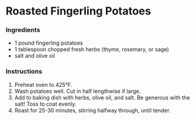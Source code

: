 # Roasted Fingerling Potatoes

### Ingredients

- 1 pound fingerling potatoes
- 1 tablespoon chopped fresh herbs (thyme, rosemary, or sage)
- salt and olive oil

### Instructions

1. Preheat oven to 425&deg;F.
2. Wash potatoes well. Cut in half lengthwise if large.
3. Add to baking dish with herbs, olive oil, and salt. Be generous with the salt! Toss to coat evenly.
4. Roast for 25-30 minutes, stirring halfway through, until tender.